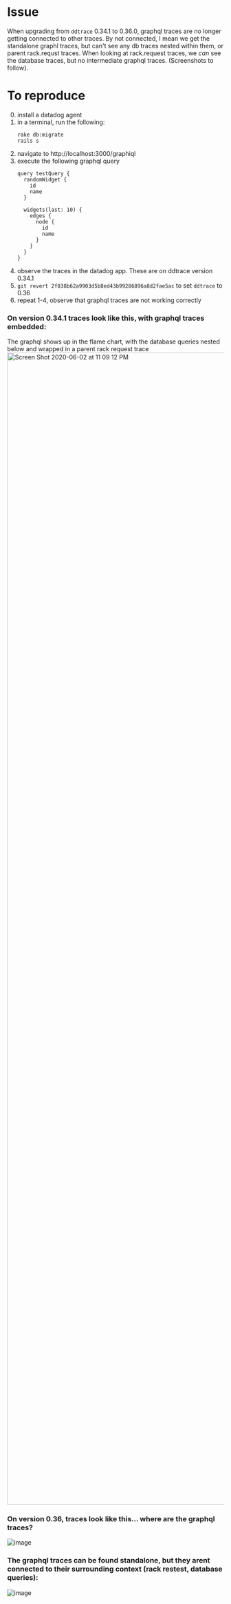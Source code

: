 # Issue

When upgrading from `ddtrace` 0.34.1 to 0.36.0, graphql traces are no longer getting connected to other traces. By not connected, I mean we get the standalone graphl traces, but can't see any db traces nested within them, or parent rack.requst traces. When looking at rack.request traces, we _can_ see the database traces, but no intermediate graphql traces. (Screenshots to follow).

# To reproduce

0) install a datadog agent
1) in a terminal, run the following:
    ```
    rake db:migrate
    rails s
    ```
2) navigate to http://localhost:3000/graphiql
3) execute the following graphql query
    ```
    query testQuery {
      randomWidget {
        id
        name
      }

      widgets(last: 10) {
        edges {
          node {
            id
            name
          }
        }
      }
    }
    ```
4) observe the traces in the datadog app. These are on ddtrace version 0.34.1
5) `git revert 2f838b62a9903d5b8ed43b99286896a8d2fae5ac` to set `ddtrace` to 0.36
6) repeat 1-4, observe that graphql traces are not working correctly

### On version 0.34.1 traces look like this, with graphql traces embedded:
The graphql shows up in the flame chart, with the database queries nested below and wrapped in a parent rack request trace
<img width="2672" alt="Screen Shot 2020-06-02 at 11 09 12 PM" src="https://user-images.githubusercontent.com/5134584/83601917-6af4f480-a526-11ea-8e15-1215de1c9073.png"> 

### On version 0.36, traces look like this... where are the graphql traces?
![image](https://user-images.githubusercontent.com/5134584/83602162-e2c31f00-a526-11ea-9dff-ba02218168e7.png)

### The graphql traces can be found standalone, but they arent connected to their surrounding context (rack restest, database queries):
![image](https://user-images.githubusercontent.com/5134584/83602500-83194380-a527-11ea-8f50-4f66fd849b6c.png)
